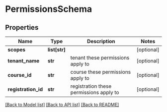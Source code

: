 # PermissionsSchema

## Properties
Name | Type | Description | Notes
------------ | ------------- | ------------- | -------------
**scopes** | **list[str]** |  | [optional] 
**tenant_name** | **str** | tenant these permissions apply to | [optional] 
**course_id** | **str** | course these permissions apply to | [optional] 
**registration_id** | **str** | registration these permissions apply to | [optional] 

[[Back to Model list]](../README.md#documentation-for-models) [[Back to API list]](../README.md#documentation-for-api-endpoints) [[Back to README]](../README.md)

